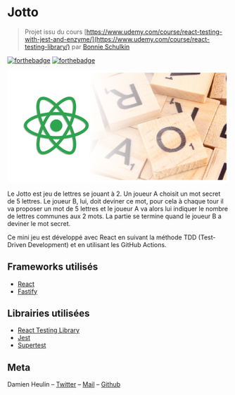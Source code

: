 # Jotto
> Projet issu du cours [https://www.udemy.com/course/react-testing-with-jest-and-enzyme/](https://www.udemy.com/course/react-testing-library/) par [Bonnie Schulkin](https://github.com/bonnie)

[![forthebadge](https://forthebadge.com/images/badges/built-with-love.svg)](https://forthebadge.com) [![forthebadge](https://forthebadge.com/images/badges/made-with-javascript.svg)](https://forthebadge.com)

![Jotto logo](./docs/jotto_logo.png)

Le Jotto est jeu de lettres se jouant à 2. Un joueur A choisit un mot secret de 5 lettres. Le joueur B, lui, doit deviner ce mot, pour cela à chaque tour il va proposer un mot de 5 lettres et le joueur A va alors lui indiquer le nombre de lettres communes aux 2 mots. La partie se termine quand le joueur B a deviner le mot secret.

Ce mini jeu est développé avec React en suivant la méthode TDD (Test-Driven Development) et en utilisant les GitHub Actions.

## Frameworks utilisés

- [React](https://fr.reactjs.org/)
- [Fastify](https://www.fastify.io/)

## Librairies utilisées

- [React Testing Library](https://testing-library.com/)
- [Jest](https://jestjs.io/)
- [Supertest](https://github.com/visionmedia/supertest)

## Meta
Damien Heulin – [Twitter](https://twitter.com/damien_hl) – [Mail](mailto:damienheulin87@gmail.com) – [Github](https://github.com/damien-hl)